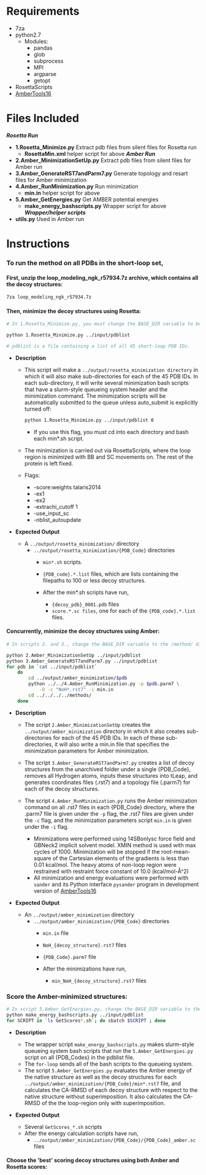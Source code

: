 Requirements
============
- 7za
- python2.7
    - Modules:
        - pandas
        - glob
        - subprocess
        - MPI
        - argparse
        - getopt
- RosettaScripts
- [AmberTools16](http://ambermd.org/AmberTools16-get.html)

Files Included
==============
***Rosetta Run***
- **1.Rosetta_Minimize.py** Extract pdb files from silent files for Rosetta run
    - **RosettaMin.xml** helper script for above
***Amber Run***
- **2.Amber_MinimizationSetUp.py** Extract pdb files from silent files for Amber run
- **3.Amber_GenerateRST7andParm7.py** Generate topology and resart files for Amber minimization
- **4.Amber_RunMinimization.py** Run minimization
    - **min.in** helper script for above
- **5.Amber_GetEnergies.py** Get AMBER potential energies
    - **make_energy_bashscripts.py** Wrapper script for above
***Wrapper/helper scripts***
- **utils.py** Used in Amber run

Instructions
============

### To run the method on all PDBs in the short-loop set,

#### First, unzip the loop_modeling_ngk_r57934.7z archive, which contains all the decoy structures:

```bash
7za loop_modeling_ngk_r57934.7z
```

#### Then, minimize the decoy structures using Rosetta:

```bash
# In 1.Rosetta_Minimize.py, you must change the BASE_DIR variable to be this /method/ folder, the ROSETTA_EXE path to be your Rosetta Executables path, and the ROS_DB path to be your Rosetta database path.

python 1.Rosetta_Minimize.py ../input/pdblist

# pdblist is a file containing a list of all 45 short-loop PDB IDs.
```

- **Description**  
    - This script will make a `../output/rosetta_minimization directory` in which it will also make
sub-directories for each of the 45 PDB IDs. In each sub-directory, it will write several
minimization bash scripts that have a slurm-style queueing system header and the
minimization command. The minimization scripts will be automatically submitted to the queue
unless auto_submit is explicitly turned off:

        ```bash
        python 1.Rosetta_Minimize.py ../input/pdblist 0
        ```
        - If you use this flag, you must cd into each directory and bash each min*.sh script.

    - The minimization is carried out via RosettaScripts, where the loop region is minimized with BB and SC movements on. The rest of the protein is left fixed.

    - Flags: 
        - -score:weights talaris2014 
        - -ex1 
        - -ex2 
        - -extrachi_cutoff 1 
        - -use_input_sc 
        - -nblist_autoupdate

- **Expected Output**
    - A `../output/rosetta_minimization/` directory
        - `../output/rosetta_minimization/{PDB_Code}` directories
            - `min*.sh` scripts.
            - `{PDB_code}.*.list` files, which are lists containing the filepaths to 100 or less decoy structures.

            - After the min*.sh scripts have run, 
                - `{decoy_pdb}_0001.pdb` files
                - `score.*.sc files`, one for each of the `{PDB_code}.*.list` files.

#### Concurrently, minimize the decoy structures using Amber:

```bash
# In scripts 2. and 3., change the BASE_DIR variable to the /method/ directory.

python 2.Amber_MinimizationSetUp ../input/pdblist
python 3.Amber_GenerateRST7andParm7.py ../input/pdblist
for pdb in `cat ../input/pdblist`
    do
        cd ../output/amber_minimization/$pdb
        python ../../4.Amber_RunMinimization.py -p $pdb.parm7 \
            -O -c "NoH*.rst7" -i min.in
        cd ../../../../methods/
    done
```
- **Description**
    - The script `2.Amber_MinimizationSetUp` creates the `../output/amber_minimization` directory in which it also creates
    sub-directories for each of the 45 PDB IDs. In each of these sub-directories, it will also write a min.in file
    that specifies the minimization parameters for Amber minimization.
    - The script `3.Amber_GenerateRST7andParm7.py` creates a list of decoy structures from the unarchived folder under a 
    single {PDB_Code}, removes all Hydrogen atoms, inputs these structures into tLeap, and generates coordinates files (.rst7) and a topology file (.parm7) for each of the decoy structures. 
    - The script `4.Amber_RunMinimization.py` runs the Amber minimization command on all .rst7 files in each {PDB_Code} directory, where the .parm7 file is given under the `-p` flag, the .rst7 files are given under the `-c` flag, and the minimization parameters script `min.in` is given under the `-i` flag.
        
         - Minimizations were performed using 14SBonlysc force field and GBNeck2 implicit solvent model. XMIN method is used with max cycles of 1000. Minimization will be stopped if the root-mean-square of the Cartesian elements of the gradients is less than 0.01 kcal/mol. The heavy atoms of non-loop region were restrained with restraint force constant of 10.0 (kcal/mol-Å^2)
         - All minimization and energy evaluations were performed with `sander` and its Python interface `pysander` program in development version of [AmberTools16](http://ambermd.org/AmberTools16-get.html)

- **Expected Output**
    - An `../output/amber_minimization` directory  
        - `../output/amber_minimization/{PDB_Code}` directories  
            - `min.in` file  
            - `NoH_{decoy_structure}.rst7` files  
            - `{PDB_Code}.parm7` file  
                
            - After the minimizations have run,
                - `min_NoH_{decoy_structure}.rst7` files

### Score the Amber-minimized structures:

```bash
# In script 5.Amber_GetEnergies.py, change the BASE_DIR variable to the /method/ folder.
python make_energy_bashscripts.py ../input/pdblist
for SCRIPT in `ls GetScores*.sh`; do sbatch $SCRIPT ; done
```

- **Description**
    - The wrapper script `make_energy_bashscripts.py` makes slurm-style queueing system bash scripts that run the `5.Amber_GetEnergies.py` script on all {PDB_Codes} in the pdblist file.
    - The `for-loop` sends all of the bash scripts to the queueing system.
    - The script `5.Amber_GetEnergies.py` evaluates the Amber energy of the native structure as well as the decoy structures for each `../output/amber_minimization/{PDB_Code}/min*.rst7` file, and calculates the CA-RMSD of each decoy structure with respect to the native structure without superimposition. It also calculates the CA-RMSD of the the loop-region only with superimposition.

- **Expected Output**
    - Several `GetScores_*.sh` scripts
    - After the energy calculation scripts have run,
        - `../output/amber_minimization/{PDB_Code}/{PDB_Code}_amber.sc` files
    
    

#### Choose the 'best' scoring decoy structures using both Amber and Rosetta scores:
